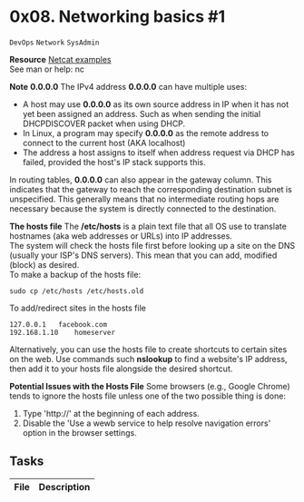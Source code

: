 # 0x08. Networking basics #1
``DevOps`` ``Network`` ``SysAdmin``

**Resource**
[Netcat examples](https://www.thegeekstuff.com/2012/04/nc-command-examples/)  
See man or help: nc

**Note**
**0.0.0.0**
The IPv4 address **0.0.0.0** can have multiple uses:
* A host may use **0.0.0.0** as its own source address in IP when it has not yet been assigned an address. Such as when sending the initial DHCPDISCOVER packet when using DHCP.
* In Linux, a program may specify **0.0.0.0** as the remote address to connect to the current host (AKA localhost)
* The address a host assigns to itself when address request via DHCP has failed, provided the host's IP stack supports this.

In routing tables, **0.0.0.0** can also appear in the gateway column. This indicates that the gateway to reach the corresponding destination subnet is unspecified. This generally means that no intermediate routing hops are necessary because the system is directly connected to the destination.

**The hosts file**
The **/etc/hosts** is a plain text file that all OS use to translate hostnames (aka web addresses or URLs) into IP addresses.  
The system will check the hosts file first before looking up a site on the DNS (usually your ISP's DNS servers). This mean that you can add, modified (block) as desired.  
To make a backup of the hosts file:
```
sudo cp /etc/hosts /etc/hosts.old
```
To add/redirect sites in the hosts  file
```
127.0.0.1	facebook.com
192.168.1.10	homeserver
```
Alternatively, you can use the hosts file to create shortcuts to certain sites on the web. Use commands such **nslookup** to find a website's IP address, then add it to your hosts file alongside the desired shortcut.

**Potential Issues with the Hosts File**
Some browsers (e.g., Google Chrome) tends to ignore the hosts file unless one of the two possible thing is done:
1. Type 'http://' at the beginning of each address.
2. Disable the 'Use a wewb service to help resolve navigation errors' option in the browser settings.


## Tasks
| File | Description |
|------|-------------|
